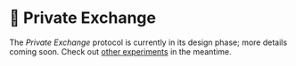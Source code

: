 # 💱 Private Exchange

The _Private Exchange_ protocol is currently in its design phase; more details coming soon. Check out [other experiments](Experiments.md) in the meantime.
